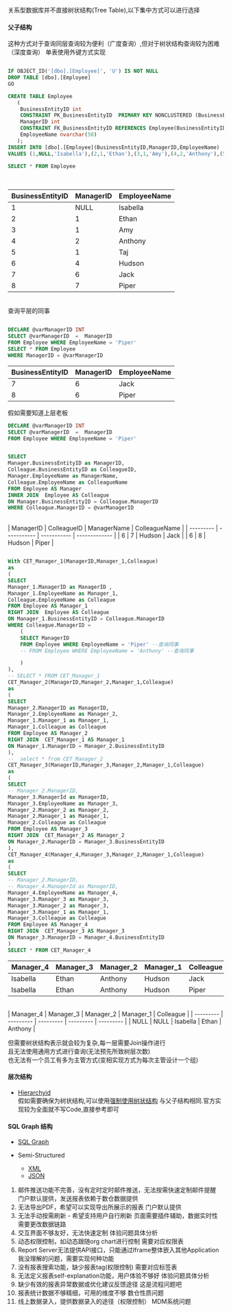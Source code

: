 关系型数据库并不直接树状结构(Tree Table),以下集中方式可以进行选择


#### 父子结构
这种方式对于查询同层查询较为便利（广度查询）,但对于树状结构查询较为困难（深度查询）
单表使用外键方式实现
```SQL

IF OBJECT_ID('[dbo].[Employee]', 'U') IS NOT NULL
DROP TABLE [dbo].[Employee]
GO

CREATE TABLE Employee  
   (  
    BusinessEntityID int
    CONSTRAINT PK_BusinessEntityID  PRIMARY KEY NONCLUSTERED (BusinessEntityID),
    ManagerID int 
    CONSTRAINT FK_BusinessEntityID REFERENCES Employee(BusinessEntityID),
    EmployeeName nvarchar(50)   
   );  
INSERT INTO [dbo].[Employee](BusinessEntityID,ManagerID,EmployeeName) 
VALUES (1,NULL,'Isabella'),(2,1,'Ethan'),(3,1,'Amy'),(4,2,'Anthony'),(5,1,'Taj'),(6,4,'Hudson'),(7,6,'Jack'),(8,7,'Piper')

SELECT * FROM Employee
```
<BR>

| BusinessEntityID | ManagerID | EmployeeName |
| ---------------- | --------- | ------------ |
| 1                | NULL      | Isabella     |
| 2                | 1         | Ethan        |
| 3                | 1         | Amy          |
| 4                | 2         | Anthony      |
| 5                | 1         | Taj          |
| 6                | 4         | Hudson       |
| 7                | 6         | Jack         |
| 8                | 7         | Piper        |

<BR>
查询平层的同事
<BR>

```SQL

DECLARE @varManagerID INT
SELECT @varManagerID  =  ManagerID 
FROM Employee WHERE EmployeeName = 'Piper'
SELECT * FROM Employee
WHERE ManagerID = @varManagerID

```
| BusinessEntityID | ManagerID | EmployeeName |
| ---------------- | --------- | ------------ |
| 7                | 6         | Jack         |
| 8                | 6         | Piper        |

假如需要知道上层老板
<BR>

```SQL
DECLARE @varManagerID INT
SELECT @varManagerID  =  ManagerID 
FROM Employee WHERE EmployeeName = 'Piper'


SELECT 
Manager.BusinessEntityID as ManagerID,
Colleague.BusinessEntityID as ColleagueID,
Manager.EmployeeName as ManagerName,
Colleague.EmployeeName as ColleagueName
FROM Employee AS Manager
INNER JOIN  Employee AS Colleague
ON Manager.BusinessEntityID = Colleague.ManagerID
WHERE Colleague.ManagerID = @varManagerID
```
<BR>
| ManagerID | ColleagueID | ManagerName | ColleagueName |
| --------- | ----------- | ----------- | ------------- |
| 6         | 7           | Hudson      | Jack          |
| 6         | 8           | Hudson      | Piper         |
<BR>

```SQL

With CET_Manager_1(ManagerID,Manager_1,Colleague)
as
(
SELECT 
Manager_1.ManagerID as ManagerID ,
Manager_1.EmployeeName as Manager_1,
Colleague.EmployeeName as Colleague
FROM Employee AS Manager_1
RIGHT JOIN  Employee AS Colleague
ON Manager_1.BusinessEntityID = Colleague.ManagerID 
WHERE Colleague.ManagerID = 
    (
    SELECT ManagerID 
    FROM Employee WHERE EmployeeName = 'Piper' --查询同事
    -- FROM Employee WHERE EmployeeName = 'Anthony' --查询同事

    )
),
-- SELECT * FROM CET_Manager_1
CET_Manager_2(ManagerID,Manager_2,Manager_1,Colleague)
as
(
SELECT 
Manager_2.ManagerID as ManagerID,
Manager_2.EmployeeName as Manager_2,
Manager_1.Manager_1 as Manager_1,
Manager_1.Colleague as Colleague
FROM Employee AS Manager_2
RIGHT JOIN  CET_Manager_1 AS Manager_1
ON Manager_1.ManagerID = Manager_2.BusinessEntityID
),
--  select * from CET_Manager_2
CET_Manager_3(ManagerID,Manager_3,Manager_2,Manager_1,Colleague)
as
( 
SELECT 
-- Manager_2.ManagerID,
Manager_3.ManagerId as ManagerID,
Manager_3.EmployeeName as Manager_3,
Manager_2.Manager_2 as Manager_2,
Manager_2.Manager_1 as Manager_1,
Manager_2.Colleague as Colleague
FROM Employee AS Manager_3
RIGHT JOIN  CET_Manager_2 AS Manager_2
ON Manager_2.ManagerID = Manager_3.BusinessEntityID
),
CET_Manager_4(Manager_4,Manager_3,Manager_2,Manager_1,Colleague)
as
( 
SELECT 
-- Manager_2.ManagerID,
-- Manager_4.ManagerId as ManagerID,
Manager_4.EmployeeName as Manager_4,
Manager_3.Manager_3 as Manager_3,
Manager_3.Manager_2 as Manager_3,
Manager_3.Manager_1 as Manager_1,
Manager_3.Colleague as Colleague
FROM Employee AS Manager_4
RIGHT JOIN  CET_Manager_3 AS Manager_3
ON Manager_3.ManagerID = Manager_4.BusinessEntityID
)
SELECT * FROM CET_Manager_4
```

| Manager_4 | Manager_3 | Manager_2 | Manager_1 | Colleague |
| --------- | --------- | --------- | --------- | --------- |
| Isabella  | Ethan     | Anthony   | Hudson    | Jack      |
| Isabella  | Ethan     | Anthony   | Hudson    | Piper     |
<BR>
| Manager_4 | Manager_3 | Manager_2 | Manager_1 | Colleague |
| --------- | --------- | --------- | --------- | --------- |
| NULL      | NULL      | Isabella  | Ethan     | Anthony   |
<BR>

但需要树状结构表示就会较为复杂,每一层需要Join操作进行<BR>
且无法使用通用方式进行查询(无法预先所致树层次数)<BR>
也无法有一个员工有多为主管方式(变相实现方式为每次主管设计一个组)<BR>

#### 层次结构
 -  [Hierarchyid](https://docs.microsoft.com/en-us/sql/relational-databases/hierarchical-data-sql-server?view=sql-server-ver15)<BR>
假如需要确保为树状结构,可以使用[强制使用树状结构](https://docs.microsoft.com/en-us/sql/relational-databases/hierarchical-data-sql-server?view=sql-server-ver15#BKMK_EnforcingTrees)
与父子结构相同.官方实现较为全面就不写Code,直接参考即可


#### SQL Graph 结构
 -  [SQL Graph](https://docs.microsoft.com/zh-cn/sql/relational-databases/graphs/sql-graph-architecture?view=sql-server-ver15)<BR>








 -  Semi-Structured
    -  [XML](https://docs.microsoft.com/en-us/sql/relational-databases/xml/xml-data-sql-server?view=sql-server-ver15)
    -  [JSON](https://docs.microsoft.com/zh-cn/sql/relational-databases/json/json-data-sql-server?view=sql-server-ver15)


1. 邮件推送功能不完善，没有定时定时邮件推送，无法按需快速定制邮件提醒	
   门户默认提供，发送报表依赖于数仓数据提供
2. 无法导出PDF，希望可以实现导出所展示的报表
   门户默认提供
3. 无法手动按需刷新 - 希望支持用户自行刷新
   页面需要插件辅助，数据实时性需要更改数据链路
4. 交互界面不够友好，无法快速定制
   体验问题具体分析
5. 动态权限控制，如动态跟随org chart进行控制
   需要对应权限表
6. Report Server无法提供API接口，只能通过Iframe整体嵌入其他Application
   我没理解的问题，需要实现何种功能
7. 没有报表搜索功能，缺少报表tag(权限控制)
   需要对应标签表
8. 无法定义报表self-explanation功能，用户体验不够好
   体验问题具体分析
9.  缺少有效的报表异常数据或优化建议反馈途径
   这是流程问题吧
10. 报表统计数据不够精细，可用的维度不够
   数仓性质问题
11. 线上数据录入，提供数据录入的途径（权限控制）
   MDM系统问题

